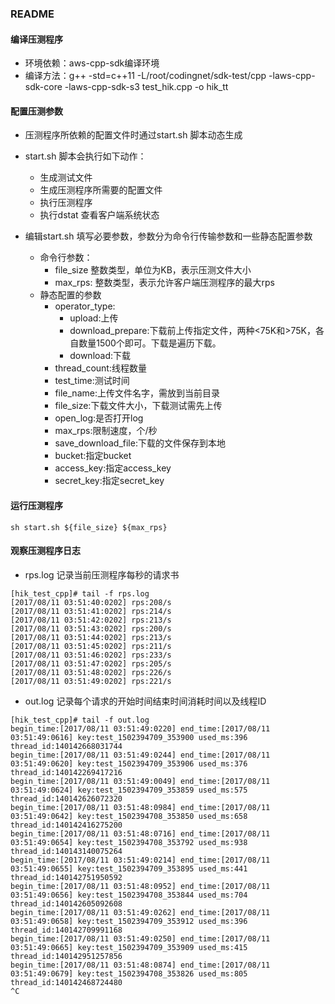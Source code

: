 ### README


#### 编译压测程序

- 环境依赖：aws-cpp-sdk编译环境
- 编译方法：g++ -std=c++11 -L/root/codingnet/sdk-test/cpp -laws-cpp-sdk-core -laws-cpp-sdk-s3 test_hik.cpp -o hik_tt

#### 配置压测参数

- 压测程序所依赖的配置文件时通过start.sh 脚本动态生成

- start.sh 脚本会执行如下动作：
    - 生成测试文件
    - 生成压测程序所需要的配置文件
    - 执行压测程序
    - 执行dstat 查看客户端系统状态

- 编辑start.sh 填写必要参数，参数分为命令行传输参数和一些静态配置参数
    - 命令行参数：
        - file_size 整数类型，单位为KB，表示压测文件大小
        - max_rps: 整数类型，表示允许客户端压测程序的最大rps
    - 静态配置的参数
        - operator_type:
            - upload:上传
            - download_prepare:下载前上传指定文件，两种<75K和>75K，各自数量1500个即可。下载是遍历下载。
            - download:下载
        - thread_count:线程数量
        - test_time:测试时间
        - file_name:上传文件名字，需放到当前目录
        - file_size:下载文件大小，下载测试需先上传
        - open_log:是否打开log
        - max_rps:限制速度，个/秒
        - save_download_file:下载的文件保存到本地
        - bucket:指定bucket
        - access_key:指定access_key
        - secret_key:指定secret_key

#### 运行压测程序
```
sh start.sh ${file_size} ${max_rps}
```

#### 观察压测程序日志

- rps.log 记录当前压测程序每秒的请求书

```
[hik_test_cpp]# tail -f rps.log
[2017/08/11 03:51:40:0202] rps:208/s
[2017/08/11 03:51:41:0202] rps:214/s
[2017/08/11 03:51:42:0202] rps:213/s
[2017/08/11 03:51:43:0202] rps:200/s
[2017/08/11 03:51:44:0202] rps:213/s
[2017/08/11 03:51:45:0202] rps:211/s
[2017/08/11 03:51:46:0202] rps:233/s
[2017/08/11 03:51:47:0202] rps:205/s
[2017/08/11 03:51:48:0202] rps:226/s
[2017/08/11 03:51:49:0202] rps:221/s
```

- out.log 记录每个请求的开始时间结束时间消耗时间以及线程ID

```
[hik_test_cpp]# tail -f out.log
begin_time:[2017/08/11 03:51:49:0220] end_time:[2017/08/11 03:51:49:0616] key:test_1502394709_353900 used_ms:396 thread_id:140142668031744
begin_time:[2017/08/11 03:51:49:0244] end_time:[2017/08/11 03:51:49:0620] key:test_1502394709_353906 used_ms:376 thread_id:140142269417216
begin_time:[2017/08/11 03:51:49:0049] end_time:[2017/08/11 03:51:49:0624] key:test_1502394709_353859 used_ms:575 thread_id:140142626072320
begin_time:[2017/08/11 03:51:48:0984] end_time:[2017/08/11 03:51:49:0642] key:test_1502394708_353850 used_ms:658 thread_id:140142416275200
begin_time:[2017/08/11 03:51:48:0716] end_time:[2017/08/11 03:51:49:0654] key:test_1502394708_353792 used_ms:938 thread_id:140143140075264
begin_time:[2017/08/11 03:51:49:0214] end_time:[2017/08/11 03:51:49:0655] key:test_1502394709_353895 used_ms:441 thread_id:140142751950592
begin_time:[2017/08/11 03:51:48:0952] end_time:[2017/08/11 03:51:49:0656] key:test_1502394708_353844 used_ms:704 thread_id:140142605092608
begin_time:[2017/08/11 03:51:49:0262] end_time:[2017/08/11 03:51:49:0658] key:test_1502394709_353912 used_ms:396 thread_id:140142709991168
begin_time:[2017/08/11 03:51:49:0250] end_time:[2017/08/11 03:51:49:0665] key:test_1502394709_353909 used_ms:415 thread_id:140142951257856
begin_time:[2017/08/11 03:51:48:0874] end_time:[2017/08/11 03:51:49:0679] key:test_1502394708_353826 used_ms:805 thread_id:140142468724480
^C
```
